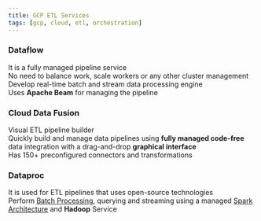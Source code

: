 ```yaml
---
title: GCP ETL Services
tags: [gcp, cloud, etl, orchestration]
---
```


### Dataflow

It is a fully managed pipeline service  
No need to balance work, scale workers or any other cluster management  
Develop real-time batch and stream data processing engine  
Uses **Apache Beam** for managing the pipeline

### Cloud Data Fusion

Visual ETL pipeline builder  
Quickly build and manage data pipelines using **fully managed code-free** data integration with a drag-and-drop **graphical interface**  
Has 150+ preconfigured connectors and transformations

### Dataproc

It is used for ETL pipelines that uses open-source technologies  
Perform [Batch Processing](../../Azure/Azure%20Messaging%20Services/Batch%20Processing.md), querying and streaming using a managed [Spark Architecture](../../../Data%20Analytics/Apache%20Spark/Spark%20Architecture.md) and **Hadoop** Service